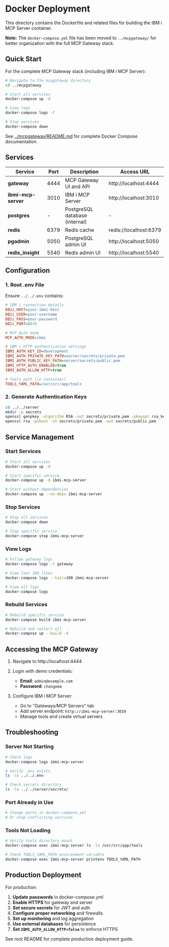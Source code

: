 # Docker Deployment

This directory contains the Dockerfile and related files for building the IBM i MCP Server container.

**Note:** The `docker-compose.yml` file has been moved to `../mcpgateway/` for better organization with the full MCP Gateway stack.

## Quick Start

For the complete MCP Gateway stack (including IBM i MCP Server):

```bash
# Navigate to the mcpgateway directory
cd ../mcpgateway

# Start all services
docker-compose up -d

# View logs
docker-compose logs -f

# Stop services
docker-compose down
```

See [../mcpgateway/README.md](../mcpgateway/README.md) for complete Docker Compose documentation.

## Services

| Service | Port | Description | Access URL |
|---------|------|-------------|------------|
| **gateway** | 4444 | MCP Gateway UI and API | http://localhost:4444 |
| **ibmi-mcp-server** | 3010 | IBM i MCP Server | http://localhost:3010 |
| **postgres** | - | PostgreSQL database (internal) | - |
| **redis** | 6379 | Redis cache | redis://localhost:6379 |
| **pgadmin** | 5050 | PostgreSQL admin UI | http://localhost:5050 |
| **redis_insight** | 5540 | Redis admin UI | http://localhost:5540 |

## Configuration

### 1. Root .env File

Ensure `../../.env` contains:

```ini
# IBM i connection details
DB2i_HOST=your-ibmi-host
DB2i_USER=your-username
DB2i_PASS=your-password
DB2i_PORT=8076

# MCP Auth mode
MCP_AUTH_MODE=ibmi

# IBM i HTTP authentication settings
IBMI_AUTH_KEY_ID=development
IBMI_AUTH_PRIVATE_KEY_PATH=server/secrets/private.pem
IBMI_AUTH_PUBLIC_KEY_PATH=server/secrets/public.pem
IBMI_HTTP_AUTH_ENABLED=true
IBMI_AUTH_ALLOW_HTTP=true

# Tools path (in container)
TOOLS_YAML_PATH=/usr/src/app/tools
```

### 2. Generate Authentication Keys

```bash
cd ../../server
mkdir -p secrets
openssl genpkey -algorithm RSA -out secrets/private.pem -pkeyopt rsa_keygen_bits:2048
openssl rsa -pubout -in secrets/private.pem -out secrets/public.pem
```

## Service Management

### Start Services

```bash
# Start all services
docker-compose up -d

# Start specific service
docker-compose up -d ibmi-mcp-server

# Start without dependencies
docker-compose up --no-deps ibmi-mcp-server
```

### Stop Services

```bash
# Stop all services
docker-compose down

# Stop specific service
docker-compose stop ibmi-mcp-server
```

### View Logs

```bash
# Follow gateway logs
docker-compose logs -f gateway

# View last 100 lines
docker-compose logs --tail=100 ibmi-mcp-server

# View all logs
docker-compose logs
```

### Rebuild Services

```bash
# Rebuild specific service
docker-compose build ibmi-mcp-server

# Rebuild and restart all
docker-compose up --build -d
```

## Accessing the MCP Gateway

1. Navigate to http://localhost:4444
2. Login with demo credentials:
   - **Email**: `admin@example.com`
   - **Password**: `changeme`

3. Configure IBM i MCP Server:
   - Go to "Gateways/MCP Servers" tab
   - Add server endpoint: `http://ibmi-mcp-server:3010`
   - Manage tools and create virtual servers

## Troubleshooting

### Server Not Starting

```bash
# Check logs
docker-compose logs ibmi-mcp-server

# Verify .env exists
ls -la ../../.env

# Check secrets directory
ls -la ../../server/secrets/
```

### Port Already in Use

```bash
# Change ports in docker-compose.yml
# Or stop conflicting services
```

### Tools Not Loading

```bash
# Verify tools directory mount
docker-compose exec ibmi-mcp-server ls -la /usr/src/app/tools

# Check TOOLS_YAML_PATH environment variable
docker-compose exec ibmi-mcp-server printenv TOOLS_YAML_PATH
```

## Production Deployment

For production:

1. **Update passwords** in docker-compose.yml
2. **Enable HTTPS** for gateway and server
3. **Set secure secrets** for JWT and auth
4. **Configure proper networking** and firewalls
5. **Set up monitoring** and log aggregation
6. **Use external databases** for persistence
7. **Set `IBMI_AUTH_ALLOW_HTTP=false`** to enforce HTTPS

See root README for complete production deployment guide.
